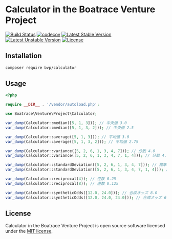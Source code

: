 # Calculator in the Boatrace Venture Project

[![Build Status](https://github.com/BoatraceVentureProject/Calculator/workflows/tests/badge.svg)](https://github.com/BoatraceVentureProject/Calculator/actions?query=workflow%3Atests)
[![codecov](https://codecov.io/gh/BoatraceVentureProject/Calculator/graph/badge.svg?token=T0762ITPKV)](https://codecov.io/gh/BoatraceVentureProject/Calculator)
[![Latest Stable Version](https://poser.pugx.org/bvp/calculator/v/stable)](https://packagist.org/packages/bvp/calculator)
[![Latest Unstable Version](https://poser.pugx.org/bvp/calculator/v/unstable)](https://packagist.org/packages/bvp/calculator)
[![License](https://poser.pugx.org/bvp/calculator/license)](https://packagist.org/packages/bvp/calculator)

## Installation
```bash
composer require bvp/calculator
```

## Usage
```php
<?php

require __DIR__ . '/vendor/autoload.php';

use Boatrace\Venture\Project\Calculator;

var_dump(Calculator::median([5, 1, 3])); // 中央値 3.0
var_dump(Calculator::median([5, 1, 3, 2])); // 中央値 2.5

var_dump(Calculator::average([5, 1, 3])); // 平均値 3.0
var_dump(Calculator::average([5, 1, 3, 2])); // 平均値 2.75

var_dump(Calculator::variance([5, 2, 6, 1, 3, 4, 7])); // 分散 4.0
var_dump(Calculator::variance([5, 2, 6, 1, 3, 4, 7, 1, 4])); // 分散 4.0

var_dump(Calculator::standardDeviation([5, 2, 6, 1, 3, 4, 7])); // 標準偏差 2.0
var_dump(Calculator::standardDeviation([5, 2, 6, 1, 3, 4, 7, 1, 4])); // 標準偏差 2.0

var_dump(Calculator::reciprocal(4)); // 逆数 0.25
var_dump(Calculator::reciprocal(8)); // 逆数 0.125

var_dump(Calculator::syntheticOdds([12.0, 24.0])); // 合成オッズ 8.0
var_dump(Calculator::syntheticOdds([12.0, 24.0, 24.0])); // 合成オッズ 6.0
```

## License
Calculator in the Boatrace Venture Project is open source software licensed under the [MIT license](LICENSE).
